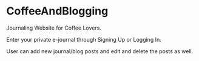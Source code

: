 # CoffeeAndBlogging
Journaling Website for Coffee Lovers.

Enter your private e-journal through Signing Up or Logging In.

User can add new journal/blog posts and edit and delete the posts as well.

